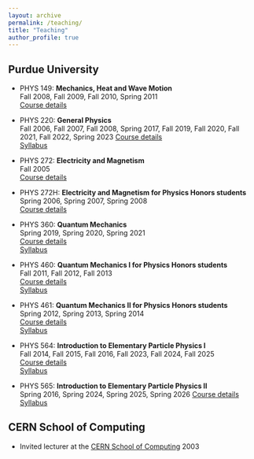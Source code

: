 ```yaml
---
layout: archive
permalink: /teaching/
title: "Teaching"
author_profile: true
---
```



## Purdue University

- PHYS 149: **Mechanics, Heat and Wave Motion**  
  Fall 2008, Fall 2009, Fall 2010, Spring 2011  
  [Course details](http://physics.purdue.edu/academic-programs/courses/course_catalog_details.php?c=phys149)

- PHYS 220: **General Physics**  
  Fall 2006, Fall 2007, Fall 2008, Spring 2017, Fall 2019, Fall 2020, Fall 2021, Fall 2022, Spring 2023
  [Course details](http://physics.purdue.edu/academic-programs/courses/course_detail.php?c=phys220)  
  [Syllabus](/files/Syllabus_220.pdf)  

- PHYS 272: **Electricity and Magnetism**  
  Fall 2005  
  [Course details](http://physics.purdue.edu/academic-programs/courses/course_detail.php?c=phys272)  

- PHYS 272H: **Electricity and Magnetism for Physics Honors students**  
  Spring 2006, Spring 2007, Spring 2008  
  [Course details](http://physics.purdue.edu/academic-programs/courses/course_catalog_details.php?c=phys272h)  

- PHYS 360: **Quantum Mechanics**  
  Spring 2019, Spring 2020, Spring 2021  
  [Course details](http://physics.purdue.edu/academic-programs/courses/course_catalog_details.php?c=phys360)  
  [Syllabus](/files/Syllabus_360.pdf)

- PHYS 460: **Quantum Mechanics I for Physics Honors students**  
  Fall 2011, Fall 2012, Fall 2013  
  [Course details](http://physics.purdue.edu/academic-programs/courses/course_detail.php?c=phys460)  
  [Syllabus](/files/Syllabus_460.pdf)  

- PHYS 461: **Quantum Mechanics II for Physics Honors students**  
  Spring 2012, Spring 2013, Spring 2014  
  [Course details](http://physics.purdue.edu/academic-programs/courses/course_catalog_details.php?c=phys461)  
  [Syllabus](/files/Syllabus_461.pdf)  

- PHYS 564: **Introduction to Elementary Particle Physics I**  
  Fall 2014, Fall 2015, Fall 2016, Fall 2023, Fall 2024, Fall 2025  
  [Course details](http://physics.purdue.edu/academic-programs/courses/course_detail.php?c=phys564)  
  [Syllabus](/files/Syllabus_564.pdf)  

- PHYS 565: **Introduction to Elementary Particle Physics II**  
  Spring 2016, Spring 2024, Spring 2025, Spring 2026
  [Course details](http://physics.purdue.edu/academic-programs/courses/course_catalog_details.php?c=phys565)  
  [Syllabus](/files/Syllabus_565.pdf)  


## CERN School of Computing
- Invited lecturer at the [CERN School of Computing](https://csc.web.cern.ch) 2003
